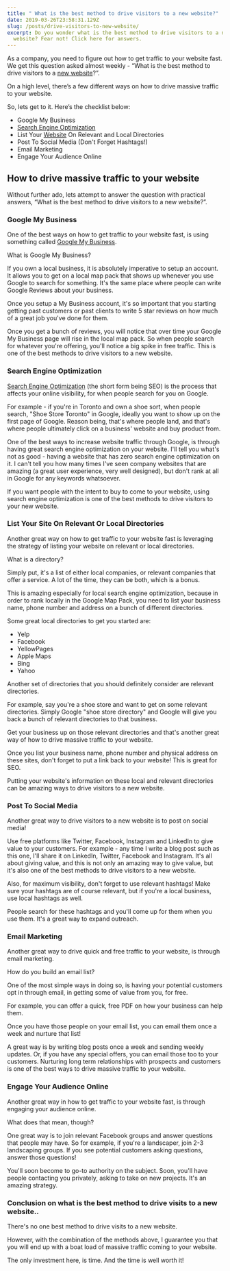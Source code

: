 ```yaml
---
title: " What is the best method to drive visitors to a new website?"
date: 2019-03-26T23:58:31.129Z
slug: /posts/drive-visitors-to-new-website/
excerpt: Do you wonder what is the best method to drive visitors to a new
  website? Fear not! Click here for answers.
---
```


As a company, you need to figure out how to get traffic to your website fast. We get this question asked almost weekly - “What is the best method to drive visitors to a <a href="https://infused.agency/">new website</a>?”.

On a high level, there’s a few different ways on how to drive massive traffic to your website.

So, lets get to it. Here’s the checklist below:

<ul>
 	<li>Google My Business</li>
 	<li><a href="https://infused.agency/search-engine-optimization/">Search Engine Optimization</a></li>
 	<li>List Your <a href="https://infused.agency/websites/">Website</a> On Relevant and Local Directories</li>
 	<li>Post To Social Media (Don't Forget Hashtags!)</li>
 	<li>Email Marketing</li>
 	<li>Engage Your Audience Online</li>
</ul>
<h2>How to drive massive traffic to your website</h2>

Without further ado, lets attempt to answer the question with practical answers, “What is the best method to drive visitors to a new website?”.

<h3>Google My Business</h3>

One of the best ways on how to get traffic to your website fast, is using something called <a href="https://www.google.com/intl/en_ca/business/" target="_blank" rel="noreferrer" rel="noopener noreferrer">Google My Business</a>.

What is Google My Business?

If you own a local business, it is absolutely imperative to setup an account. It allows you to get on a local map pack that shows up whenever you use Google to search for something. It's the same place where people can write Google Reviews about your business.

Once you setup a My Business account, it's so important that you starting getting past customers or past clients to write 5 star reviews on how much of a great job you've done for them.

Once you get a bunch of reviews, you will notice that over time your Google My Business page will rise in the local map pack. So when people search for whatever you're offering, you'll notice a big spike in free traffic. This is one of the best methods to drive visitors to a new website.

<h3>Search Engine Optimization</h3>

<a href="https://infused.agency/seo/">Search Engine Optimization</a> (the short form being SEO) is the process that affects your online visibility, for when people search for you on Google.

For example - if you're in Toronto and own a shoe sort, when people search, "Shoe Store Toronto" in Google, ideally you want to show up on the first page of Google. Reason being, that's where people land, and that's where people ultimately click on a business' website and buy product from.

One of the best ways to increase website traffic through Google, is through having great search engine optimization on your website. I'll tell you what's not as good - having a website that has zero search engine optimization on it. I can't tell you how many times I've seen company websites that are amazing (a great user experience, very well designed), but don't rank at all in Google for any keywords whatsoever.

If you want people with the intent to buy to come to your website, using search engine optimization is one of the best methods to drive visitors to your new website.

<h3>List Your Site On Relevant Or Local Directories</h3>

Another great way on how to get traffic to your website fast is leveraging the strategy of listing your website on relevant or local directories.

What is a directory?

Simply put, it's a list of either local companies, or relevant companies that offer a service. A lot of the time, they can be both, which is a bonus.

This is amazing especially for local search engine optimization, because in order to rank locally in the Google Map Pack, you need to list your business name, phone number and address on a bunch of different directories.

Some great local directories to get you started are:

<ul>
 	<li>Yelp</li>
 	<li>Facebook</li>
 	<li>YellowPages</li>
 	<li>Apple Maps</li>
 	<li>Bing</li>
 	<li>Yahoo</li>
</ul>

Another set of directories that you should definitely consider are relevant directories.

For example, say you're a shoe store and want to get on some relevant directories. Simply Google "shoe store directory" and Google will give you back a bunch of relevant directories to that business.

Get your business up on those relevant directories and that's another great way of how to drive massive traffic to your website.

Once you list your business name, phone number and physical address on these sites, don't forget to put a link back to your website! This is great for SEO.

Putting your website's information on these local and relevant directories can be amazing ways to drive visitors to a new website.

<h3>Post To Social Media</h3>

Another great way to drive visitors to a new website is to post on social media!

Use free platforms like Twitter, Facebook, Instagram and LinkedIn to give value to your customers. For example - any time I write a blog post such as this one, I'll share it on LinkedIn, Twitter, Facebook and Instagram. It's all about giving value, and this is not only an amazing way to give value, but it's also one of the best methods to drive visitors to a new website.

Also, for maximum visibility, don't forget to use relevant hashtags! Make sure your hashtags are of course relevant, but if you're a local business, use local hashtags as well.

People search for these hashtags and you'll come up for them when you use them. It's a great way to expand outreach.

<h3>Email Marketing</h3>

Another great way to drive quick and free traffic to your website, is through email marketing.

How do you build an email list?

One of the most simple ways in doing so, is having your potential customers opt in through email, in getting some of value from you, for free.

For example, you can offer a quick, free PDF on how your business can help them.

Once you have those people on your email list, you can email them once a week and nurture that list!

A great way is by writing blog posts once a week and sending weekly updates. Or, if you have any special offers, you can email those too to your customers. Nurturing long term relationships with prospects and customers is one of the best ways to drive massive traffic to your website.

<h3>Engage Your Audience Online</h3>

Another great way in how to get traffic to your website fast, is through engaging your audience online.

What does that mean, though?

One great way is to join relevant Facebook groups and answer questions that people may have. So for example, if you're a landscaper, join 2-3 landscaping groups. If you see potential customers asking questions, answer those questions!

You'll soon become to go-to authority on the subject. Soon, you'll have people contacting you privately, asking to take on new projects. It's an amazing strategy.

<h3>Conclusion on what is the best method to drive visits to a new website..</h3>

There's no one best method to drive visits to a new website.

However, with the combination of the methods above, I guarantee you that you will end up with a boat load of massive traffic coming to your website.

The only investment here, is time. And the time is well worth it!
